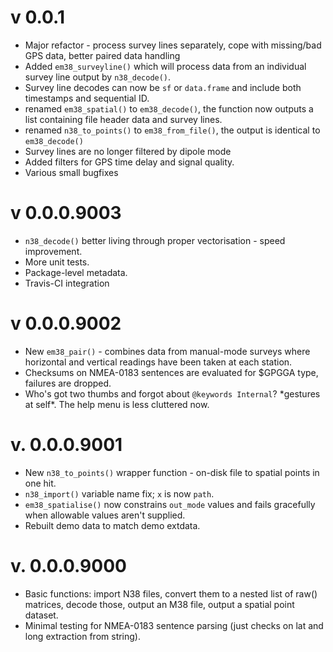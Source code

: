 # v 0.0.1

  * Major refactor - process survey lines separately, cope with missing/bad GPS
    data, better paired data handling
  * Added `em38_surveyline()` which will process data from an individual survey 
    line output by `n38_decode()`.
  * Survey line decodes can now be `sf` or `data.frame` and include both 
    timestamps and sequential ID.
  * renamed `em38_spatial()` to `em38_decode()`, the function now outputs a list 
    containing file header data and survey lines.
  * renamed `n38_to_points()` to `em38_from_file()`, the output is identical to 
    `em38_decode()`  
  * Survey lines are no longer filtered by dipole mode
  * Added filters for GPS time delay and signal quality.
  * Various small bugfixes

# v 0.0.0.9003

  * `n38_decode()` better living through proper vectorisation - speed 
    improvement.
  * More unit tests.
  * Package-level metadata.
  * Travis-CI integration

# v 0.0.0.9002

  * New `em38_pair()` - combines data from manual-mode surveys where 
    horizontal and vertical readings have been taken at each station.
  * Checksums on NMEA-0183 sentences are evaluated for $GPGGA type, failures 
    are dropped.
  * Who's got two thumbs and forgot about `@keywords Internal`? \*gestures at 
    self\*. The help menu is less cluttered now.

# v. 0.0.0.9001

  * New `n38_to_points()` wrapper function - on-disk file to spatial points 
    in one hit.
  * `n38_import()` variable name fix; `x` is now `path`.
  * `em38_spatialise()` now constrains `out_mode` values and fails gracefully 
    when allowable values aren't supplied.
  * Rebuilt demo data to match demo extdata.

# v. 0.0.0.9000

  * Basic functions: import N38 files, convert them to a nested list of raw() 
    matrices, decode those, output an M38 file, output a spatial point dataset.
  * Minimal testing for NMEA-0183 sentence parsing (just checks on lat and 
    long extraction from string).
  
